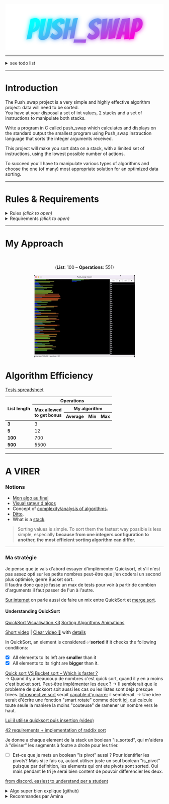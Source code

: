 <p align="center">

<img src="img/Push_swap.png" alt="Push_swap">

</p>

---

<details><summary>see todo list</summary>

#### Gestion des cas d'erreur dans le parsing
- [x] Attention `./push_swap` sans arg ne renvoie rien il semblerait (**voir avec le checker**). Moi je renvoie une erreur.
  - C'est bon je ne renvoie rien. Pas d'arguments = liste triée wesh.
- [x] Int passé > `int max` ou < `int min`
- [x] Argument n'est pas un int
- [x] Plusieurs chiffres dans un string ""
- [x] Apparemment " " doit renvoyer Error, et " " 5 4 aussi.
- [x] Mais est-ce que "4 " 3 2 1 doit renvoyer 0 aussi ? Chez moi oui.
- [x] Int en double
  - Au lieu de faire une fonction séparée qui vérifiera ma liste une fois toutes les valeurs parsées, c'est ma fonction de parsing qui devra checker ça au fur et à mesure.
- [x] Créer une fonction ft_is_sorted qui verifie si la liste est deja triee et si c'est le cas je renvoie 0 puisqu'il m'y a rien a faire.

#### Détails techniques généraux
- [ ] Bien verifier que mes operations ne font rien quand elles ne sont pas censees (genre swap ou rotate une liste de 1)
- [ ] Attention, si je change un truc dans la libft et que je make avec mon makefile principal ca remake pas la libft. Il faut que je rajoute le make -C libft dans la make principal je pense.
- [ ] Faire les unit tests pour mes operations (push, rotate etc... Surtout avec les double linked lists)
- [ ] Idem pour lstlen
- [ ] Je crois que j'ai rien free du tout là. Mais normalement je perds rien donc je peux tout free à la fin.
  - Il faudra que je free: stack_b (?), la linked list the coûts dans chaque maillon de stack_a, et stack_a.
- [ ] Push_swap utils: too many functions in file
- [ ] J'ai un peu fait le fou dans ma fonction set_stack_as_sorted, verifier que ca fonctionne bien.
- [ ] Renomer ft_set_stack_as_sorted
- [x] Virer toutes les fonctions de la libft que je n'utilise pas !
- [ ] Virer le -g flag du makefile
</details>

---

# Introduction

The Push_swap project is a very simple and highly effective algorithm project: data will need to be sorted.  
You have at your disposal a set of int values, 2 stacks and a set of instructions to manipulate both stacks.

Write a program in C called push_swap which calculates and displays on the standard output the smallest program using Push_swap instruction language that sorts the integer arguments received.

This project will make you sort data on a stack, with a limited set of instructions, using
the lowest possible number of actions.

To succeed you’ll have to manipulate various types of algorithms and choose the one (of many) most appropriate solution for an optimized data sorting.

---
# Rules & Requirements

<details>
<summary>Rules <i>(click to open)</i></summary>

The game is composed of **2 stacks** named `stack_a` and `stack_b`. 

To start with:
+ `stack_a` contains a random amount of negative and/or positive numbers which cannot be duplicated.
+ `stack_b` is empty 

The **goal** is to sort in ascending order numbers into `stack_a`.

To do this you have the following **operations** at your disposal:
<br><br>

|       | Operation        | Description                                                                                      |
|-------|------------------|--------------------------------------------------------------------------------------------------|
| `sa`  | swap a           | swap the first 2 elements at the top of `stack_a`. Do nothing if there is only one or no elements) |
| `sb`  | swap b           | swap the first 2 elements at the top of `stack_b`. Do nothing if there is only one or no elements) |
| `ss`  | sa & sb          | at the same time.                                                                                |
| `pa`  | push a           | take the first element at the top of b and put it at the top of `stack_a`. Do nothing if `stack_b` is empty.     |
| `pb`  | push b           | take the first element at the top of `stack_a` and put it at the top of `stack_b`. Do nothing if `stack_a` is empty.     |
| `ra`  | rotate a         | shift up all elements of `stack_a` by 1. The first element becomes the last one.                   |
| `rb`  | rotate b         | shift up all elements of `stack_b` by 1. The first element becomes the last one.                   |
| `rr`  | `ra` & `rb`      | at the same time.                                                                                |
| `rra` | reverse rotate a | shift down all elements of `stack_a` by 1. The last element becomes the first one.                 |
| `rrb` | reverse rotate b | shift down all elements of `stack_b` by 1. The last element becomes the first one.                 |
| `rrr` | `rra` & `rrb`    | at the same time.                                                                                |

### Error handling

In case of error, you must display `Error` followed by a `\n` on the standard error.

**Errors include for example:**
- [x] some arguments aren’t integers
- [x] some arguments are bigger than an integer
- [x] there are duplicates.

</details>

<details>
<summary>Requirements <i>(click to open)</i></summary>

| Item                | Requirement                                                                                                                                                                                      |
|:--------------------|:-------------------------------------------------------------------------------------------------------------------------------------------------------------------------------------------------|
| **Files to submit** | This project will only be corrected by actual human beings.<br/>You are therefore free to organize and name your files as you wish, although you need to respect some requirements listed below. |
| Makefile            | The Makefile needs to compile the project and must contain the usual rules.<br/>It can only recompile the program if necessary.                                                                  |
| Libft allowed       | Yes                                                                                                                                                                                              |
| Functions allowed   | write, read, malloc, free, exit                                                                                                                                                                  |
| Learning objectives | Rigor<br/>Use of C<br/>Use of basic algorithms                                                                                                                                                   |
</details>

---
# My Approach

<br>
<p align="center">
(<b>List</b>: 100 – <b>Operations</b>: 551)
<br><br>
<img src="img/push_swap_100_551ops(fast).gif" alt="Push_swap 100 numbers 551 operations">
</p>


# Algorithm Efficiency

[Tests spreadsheet](https://docs.google.com/spreadsheets/d/1kVyRijv79XmJY1otm2J91d5ZcBccza-yDX8xMglieaM/edit#gid=0)

<table><thead><tr><th rowspan="3">List length<br></th><th colspan="4">Operations</th></tr><tr><th rowspan="2">Max allowed<br> to get bonus</th><th colspan="3">My algorithm</th></tr><tr><th>Average</th><th>Min</th><th>Max</th></tr></thead><tbody><tr><td><b>3</b></td><td>3</td><td></td><td></td><td></td></tr><tr><td><b>5</b></td><td>12</td><td></td><td></td><td></td></tr><tr><td><b>100</b></td><td>700</td><td></td><td></td><td></td></tr><tr><td><b>500</b></td><td>5500</td><td></td><td></td><td></td></tr></tbody></table>


---
# A VIRER

### Notions

+ [Mon algo au final](https://github.com/terngkub/push_swap)
+ [Visualisateur d'algos](http://lwh.free.fr/pages/algo/tri/tri.htm)
+ Concept of [complexity/analysis of algorithms](https://en.wikipedia.org/wiki/Analysis_of_algorithms).
+ [Ditto](https://www.google.com/search?client=safari&rls=en&q=Analysis+of+algorithms&ie=UTF-8&oe=UTF-8).
+ What is a [stack](https://en.wikipedia.org/wiki/Stack_(abstract_data_type)).

> Sorting values is simple. To sort them the fastest way possible is less simple, especially
**because from one integers configuration to another, the most efficient sorting algorithm
can differ.**

---

### Ma stratégie

Je pense que je vais d'abord essayer d'implémenter Quicksort, et s'il n'est pas assez opti sur les petits nombres peut-être que j'en coderai un second plus optimisé, genre Bucket sort.  
Il faudra donc que je fasse un max de tests pour voir à partir de combien d'arguments il faut passer de l'un à l'autre.

[Sur internet](https://stackoverflow.com/questions/33704858/sorting-2-linked-list-of-50000-numbers-with-a-limited-set-of-operations) on parle aussi de faire un mix entre QuickSort et [merge sort](https://www.youtube.com/watch?v=dENca26N6V4).

#### Understanding QuickSort

[QuickSort Visualisation <3](https://opendsa-server.cs.vt.edu/embed/quicksortAV)
[Sorting Algorithms Animations](https://www.toptal.com/developers/sorting-algorithms)

[Short video](https://www.youtube.com/watch?v=Hoixgm4-P4M) | [Clear video 💖](https://www.youtube.com/watch?v=7h1s2SojIRw) with [details](https://www.youtube.com/watch?v=-qOVVRIZzao)

In QuickSort, an element is considered ✅**sorted** if it checks the following conditions:
- [x] All elements to its left are **smaller** than it
- [x] All elements to its right are **bigger** than it.

[Quick sort VS Bucket sort – Which is faster ?](https://smartbear.com/blog/bucket-sort-vs-quick-sort-which-is-faster-aqtime-b/)  
-> Quand il y a beaucoup de nombres c'est quick sort, quand il y en a moins c'est bucket sort. Peut-être implémenter les deux ?
-> Il semblerait que le probleme de quicksort soit aussi les cas ou les listes sont deja presque triees. [Introspective sort](https://en.wikipedia.org/wiki/Introsort) serait [capable d'y parrer](https://stackoverflow.com/a/220171) il semblerait.
-> Une idee serait d'écrire une fonction "smart rotate" comme décrit [ici](https://github.com/AdrianWR/push_swap), qui calcule toute seule la maniere la moins "couteuse" de ramener un nombre vers le haut.

[Lui il utilise quicksort puis insertion (video)](https://www.youtube.com/watch?v=9LifznRAZQY)

[42 requirements + implementation of raddix sort](https://medium.com/nerd-for-tech/push-swap-tutorial-fa746e6aba1e)

Je donne a chaque element de la stack un boolean "is_sorted", qui m'aidera à "diviser" les segments à foutre a droite pour les trier.
- [ ] Est-ce que je mets un boolean "is pivot" aussi ? Pour identifier les pivots? Mais si je fais ca, autant utiliser juste un seul boolean "is_pivot" puisque par definition, les elements qui ont ete pivots sont sorted. Oui mais pendant le tri je serai bien content de pouvoir differencier les deux.

<!--
### Listes à 3 chiffres

Pour les listes à 3 chiffres, il y a 6 combinaisons possibles: 

| #1 	 |     #2 	     | #3 	| #4 	| #5 	| #6 	|
|:----:|:------------:|:---:	|:---:	|:---:	|:---:	|
| 1 	  |     3 	      | 2 	| 3 	| 1 	| 2 	|
| 2 	  |     2 	      | 1 	| 1 	| 3 	| 3 	|
| 3 	  |     1 	      | 3 	| 2 	| 2 	| 1 	|
| ⭐	  |`sa`<br>`rra` 	 | `sa` 	| `ra` 	| `sa`<br>`ra` 	| `rra` 	|
-->


[from discord, easiest to understand per a student](https://medium.com/@jamierobertdawson/push-swap-the-least-amount-of-moves-with-two-stacks-d1e76a71789a)
<details><summary>Algo super bien explique (github)</summary>

[click me](https://github.com/VBrazhnik/Push_swap/wiki/Algorithm) 💗
</details>
<details><summary>Recommandes par Amina</summary>

[#1](https://github.com/balkisous/push_swap)  
[#2](https://github.com/ttranche/push_swap) (_celui-ci donne comme exemple l'algo super bien explique juste au-dessus_)
</details>
<!-- 
---

### Checker script
![checker_example](img/checker_script_example.png) -->

---

### Notes

+ Pour exécuter le prog: `./push_swap (arguments) | wc -l`
+ Pour pouvoir voir la priorité des opérateurs en exam: `man operator`
+ Mieux comprendre ce qui se passe à la compilation: [ici](https://moodle.campusafrica.gos.orange.com/pluginfile.php/1430/mod_resource/content/1/lecon1/co/Module_lecon1_3.html). [(c.f.)](https://discord.com/channels/774300457157918772/817041043764805692/933063036296630342)
+ [Quick sort for double linked lists](https://www.geeksforgeeks.org/quicksort-for-linked-list/).
+ Lire [ce README](https://github.com/terngkub/push_swap) pour comprendre le concept d'attribution de coût aux opérations de tri.
+ Certains utilisent les [listes chaînées circulaires](https://chgi.developpez.com/dblist/liste.gif) ou les [listes doublement chaînées](https://chgi.developpez.com/dblist/), intéressant.

---

### Testeurs / Ressources

+ [42_Corrections](https://github.com/Binary-Hackers/42_Corrections)
+ [Push_swap_algorithm (PDF)](subject/push_swap_algorithm.pdf)

#### Trucs à tester

<details><summary>Argument parsing</summary>

-1 (ok)  
+1 (ok)  
+2147483647 (ok)  
-2147483648 (ok)  
+2147483648 (error car > max int)  
-2147483649 (error car < min int)  
-/+ seuls (doit renvoyer une erreur, a verifier en comparant avec le checker)  
123432b (error)  
"1 3 4354j" (error)  
"" (moi ca renvoie rien mais je pense que ca devrait me mettre une erreur puisque si j'appelle le prog sans rien il m'en met une)  
" " (doit renvoyer error normalement, puisque l'espace est un char)  
1 2 3 4 3 (error)  
1 2 3 "4 5 6" (ok)  
1 2 3 "4 5 6 1" (error)  
1 2 3 -4 (ok)  
1 2 3-4 (error)  
"-4 4" 5 4 (ok)  
" " 5 4 (???) moi ca me met KO, parce qu'il n'y a aucun chiffre  
"  " 5 4 (???) idem  
"  4" 3 2 (???) moi ca me met ok
</details>

<details><summary>Operations / Actions</summary>

- [ ] Verifier ce que font les actions sur des listes de 2, 3... (swap ne marchait pas sur des listes de 2 par exemple)
- [ ] Verifier que le len du premier maillon de chaque chaine est toujours a jou.
</details>
---

### FAQ

<details><summary>Click to open</summary>

> J'ai code un generaeur mais impossible de passer ce qu'il produit a mon programme qui cossidere la liste come une seule chaine de charactere quelque chose comme ca "1 2 3 4 5"
Donc je me demande si c'est moi qui sait pas trop me servir de bash et que je fais quelque chose de travers ou si mon push_swap est sense gerer les chaines "1 2 3 4 5" comme une liste de 5 chiffres
> > Le sujet est sous bash, il comprendra que chaque chiffre est un argument différent et non une chaine de caractères. Alors que zsh le comprend comme une seule chaîne de caractères
> > > Si jamais, c'est possible de le faire avec zsh aussi, il faut utiliser l'option shwordsplit avec setopt shwordsplit directement dans le terminal
>
> > Ou soit au lieu de ./push_swap $ARG tu écris sous zsh ./push_swap ${=ARG}


> Yo, est ce que avoir un argument avec plusieurs espace est valide pour push swap ?
exemple : "1 5                3 4"
> > Le sujet ne porte pas vraiment sur le parsing des arguments mais sur de l algo, donc tant que ton programme ne crash pas et que tu justifies ton choix je pense que c est bon

> quelqu'un sait comment inclure sa libft au projet ? je dois avoir 2 makefile ou bien un makefile qui compile le makefile de la libft ?
>> il suffit davoir un dossier libft avec tes srcs / headers + le makefile de ta libft a linterieur, puis en supposant que le Makefile de ton projet se trouve a la racine de celui ci, pour ocmpiler ta lib c make -C libft
et si tu veux clean / fclean / re ta libft c make clean -C libft etc

> Hello si on a respectivement 2/5 et 3/5 pour 100 arguments et 500 arguments, vous pensez que le projet est validé ?
>> Pour avoir 84, il faut 3 et 4 / 5  
Je pense que 80 est sur un 3 et 3.
>
>> Si j'ai bien compris si on a 0 et 0 et tout le reste bon c'est 50. À ça il faut ajouter 6% par point au 100 et 4% par point au 500.  
>> De source sûre : (0, 0) donne 50,(3,4) donne 84, (4,3) donne 86, (5,3) donne 92, c'est à partir de ces chiffres que j'ai déduit ça

> Hello, puisqu'on est évalué sur max 500 arguments, est-ce que c'est ok si j'exit le programme si ce nombre est dépassé ou il faut le gérer quand-même ?
>> Il faut le gérer quand même. Même si il n y a pas de barème. Il peut même y avoir de int min à int max en arguments.

> Euh ça va vous sembler bête mais s'il y a qu'un seul nombre en paramètre ./push_swap 1, vous avez choisi de le gérer comment ?
>> la pile est triée si y a qu un nombre ;)

> Je place ça là, ça peux aider : je me suis embêté à try pleins d'algos "complique" (pr mon ptit cerveau) et j'étais toujours un peu au dessus de 700 et 5500. Puis j'ai trouve un mec sur git, j'ai littéralement lu 3 lignes de son readme; je me suis exclamé c'est du génie ! et sans mm regarder son code j'ai recode tte la partie algo en très peux de temps (pas le main et la gestion des op donc) et j'ai 100% partt. En fait c'est d'une simplicité enfantine : c'est du caclcul de coût. Tu pa deux fois puis tu calcul CB ça te coûte d'insérer le premier NB de a ds b (le monter TT en haut + préparer B à l'accueillir + 1 pr push). Puis tu fais le mm calcul sur TT A et à la fin tu inséré celui qui "coûte le moins cher" dans B. Il y beaucoup plus opti car la ce n'est que coup par coup sans visions globale mais pour 100 int je suis toujours en dessous de 700 et pr 500 int sur 10 000 test une ou deux fois je suis au dessus mais bon mathématiquement il y a peu de chance qu'un correcteur tombe sur ce cas là car mon algo met 1 bonne sec à s'exécuter pr 500 nbr dc 10 000 tests je vous laisse faire le calcul...
De mon point de vue de TT les algos que j'ai try (chunk, etc...) c'est le plus opti enfin celui qui m'a permis d'avoir 125% quoi et paradoxalement le plus simple que j'ai eu à coder.
Bien plus simple que ceux avec les chunks par ex.
À noter que B est toujours trie mais pas forcément avec le début de la liste en haut : par ex : B :
9
10
1
2
3
4
5  
> [Le git du mec en question](https://github.com/terngkub/push_swap)

[Astuce pour "sa et "sb"](https://discord.com/channels/774300457157918772/817041043764805692/931964330667298937)

</details>

---

<p align="center">
<br />
<img src="https://forthebadge.com/images/badges/made-with-c.svg" alt="Made with CSS badge"/>
</p>
